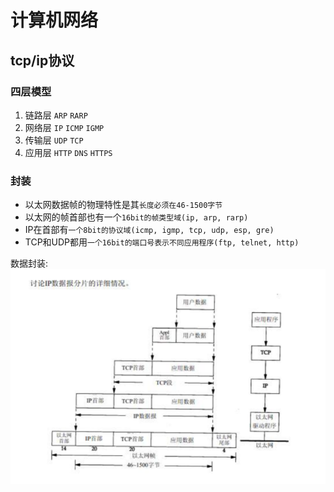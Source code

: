 # 计算机网络

## tcp/ip协议

### **四层模型**
1. 链路层
  `ARP`  `RARP`
1. 网络层
   `IP` `ICMP` `IGMP`
1. 传输层
   `UDP` `TCP`
1. 应用层
   `HTTP` `DNS` `HTTPS`

### **封装**
+ 以太网数据帧的物理特性是其`长度必须在46-1500字节`
+ 以太网的帧首部也有一个`16bit的帧类型域(ip, arp, rarp)`
+ IP在首部有`一个8bit的协议域(icmp, igmp, tcp, udp, esp, gre)`
+ TCP和UDP都用`一个16bit的端口号表示不同应用程序(ftp, telnet, http)`

数据封装: ![list](./../../resources/png/computer/数据封装.png)

